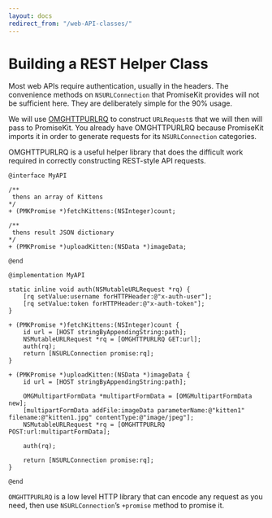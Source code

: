 ```yaml
---
layout: docs
redirect_from: "/web-API-classes/"
---
```


#  Building a REST Helper Class

Most web APIs require authentication, usually in the headers. The convenience methods on `NSURLConnection` that PromiseKit provides will not be sufficient here. They are deliberately simple for the 90% usage.

We will use <a href="https://github.com/mxcl/OMGHTTPURLRQ">OMGHTTPURLRQ</a> to construct `URLRequest`s that we will then will pass to PromiseKit. You already have OMGHTTPURLRQ because PromiseKit imports it in order to generate requests for its `NSURLConnection` categories.

OMGHTTPURLRQ is a useful helper library that does the difficult work required in correctly constructing REST-style API requests.

```objc
@interface MyAPI

/**
 thens an array of Kittens
*/
+ (PMKPromise *)fetchKittens:(NSInteger)count;

/**
 thens result JSON dictionary
*/
+ (PMKPromise *)uploadKitten:(NSData *)imageData;

@end

@implementation MyAPI

static inline void auth(NSMutableURLRequest *rq) {
    [rq setValue:username forHTTPHeader:@"x-auth-user"];
    [rq setValue:token forHTTPHeader:@"x-auth-token"];
}

+ (PMKPromise *)fetchKittens:(NSInteger)count {
    id url = [HOST stringByAppendingString:path];
    NSMutableURLRequest *rq = [OMGHTTPURLRQ GET:url];
    auth(rq);
    return [NSURLConnection promise:rq];
}

+ (PMKPromise *)uploadKitten:(NSData *)imageData {
    id url = [HOST stringByAppendingString:path];
    
    OMGMultipartFormData *multipartFormData = [OMGMultipartFormData new];
    [multipartFormData addFile:imageData parameterName:@"kitten1" filename:@"kitten1.jpg" contentType:@"image/jpeg"];
    NSMutableURLRequest *rq = [OMGHTTPURLRQ POST:url:multipartFormData];

    auth(rq);

    return [NSURLConnection promise:rq];
}

@end
```

`OMGHTTPURLRQ` is a low level HTTP library that can encode any request as you need, then use `NSURLConnection`’s `+promise` method to promise it.
